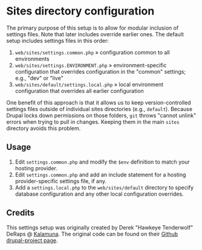 # Sites directory configuration

The primary purpose of this setup is to allow for modular inclusion of settings files. Note that later includes override earlier ones. The default setup includes settings files in this order:

1.  `web/sites/settings.common.php` » configuration common to all environments
1.  `web/sites/settings.ENVIRONMENT.php` » environment-specific configuration that overrides configuration in the "common" settings; e.g., "dev" or "live"
1.  `web/sites/default/settings.local.php` » local environment configuration that overrides all earlier configuration

One benefit of this approach is that it allows us to keep version-controlled settings files outside of individual sites directories (e.g., `default`). Because Drupal locks down permissions on those folders, `git` throws "cannot unlink" errors when trying to pull in changes. Keeping them in the main `sites` directory avoids this problem.

## Usage

1.  Edit `settings.common.php` and modify the `$env` definition to match your hosting provider.
1.  Edit `settings.common.php` and add an include statement for a hosting provider-specific settings file, if any.
1.  Add a `settings.local.php` to the `web/sites/default` directory to specify database configuration and any other local configuration overrides.

## Credits

This settings setup was originally created by Derek "Hawkeye Tenderwolf" DeRaps @ [Kalamuna](https://www.kalamuna.com).
The original code can be found on their [Github drupal-project page](https://github.com/kalamuna/drupal-project).
